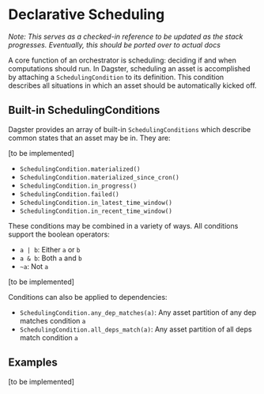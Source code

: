 # Declarative Scheduling

*Note: This serves as a checked-in reference to be updated as the stack progresses. Eventually, this should be ported over to actual docs*

A core function of an orchestrator is scheduling: deciding if and when computations should run. In Dagster, scheduling an asset is accomplished by attaching a `SchedulingCondition` to its definition. This condition describes all situations in which an asset should be automatically kicked off.

## Built-in SchedulingConditions

Dagster provides an array of built-in `SchedulingConditions` which describe common states that an asset may be in. They are:

[to be implemented]
- `SchedulingCondition.materialized()`
- `SchedulingCondition.materialized_since_cron()`
- `SchedulingCondition.in_progress()`
- `SchedulingCondition.failed()`
- `SchedulingCondition.in_latest_time_window()`
- `SchedulingCondition.in_recent_time_window()`

These conditions may be combined in a variety of ways. All conditions support the boolean operators:

- `a | b`: Either `a` or `b`
- `a & b`: Both `a` and `b`
- `~a`: Not `a`

[to be implemented]

Conditions can also be applied to dependencies:

- `SchedulingCondition.any_dep_matches(a)`: Any asset partition of any dep matches condition `a`
- `SchedulingCondition.all_deps_match(a)`: Any asset partition of all deps match condition `a`


## Examples

[to be implemented]